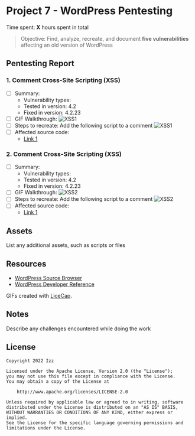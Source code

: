 # Project 7 - WordPress Pentesting

Time spent: **X** hours spent in total

> Objective: Find, analyze, recreate, and document **five vulnerabilities** affecting an old version of WordPress

## Pentesting Report

### 1. Comment Cross-Site Scripting (XSS)
  - [ ] Summary: 
    - Vulnerability types:
    - Tested in version: 4.2
    - Fixed in version: 4.2.23
  - [ ] GIF Walkthrough: ![XSS1](https://user-images.githubusercontent.com/94077710/162092236-efe87b8a-1689-40a1-a728-2544ff352700.gif)
  - [ ] Steps to recreate: Add the following script to a comment ![XSS1](https://user-images.githubusercontent.com/94077710/162092368-5c7a5075-7950-4c97-ab7a-6495d36d9e37.png)
  - [ ] Affected source code:
    - [Link 1](https://github.com/WordPress/WordPress/commit/0292de60ec78c5a44956765189403654fe4d080b)
### 2. Comment Cross-Site Scripting (XSS)
  - [ ] Summary: 
    - Vulnerability types:
    - Tested in version: 4.2
    - Fixed in version: 4.2.23
  - [ ] GIF Walkthrough: ![XSS2](https://user-images.githubusercontent.com/94077710/162092658-c94231a9-5433-44ff-a499-cdda145256d3.gif)
  - [ ] Steps to recreate: Add the following script to a comment ![XSS2](https://user-images.githubusercontent.com/94077710/162092667-7ce2f563-5fdf-405d-93fa-0420c3b14890.png)
  - [ ] Affected source code:
    - [Link 1](https://github.com/WordPress/WordPress/commit/0292de60ec78c5a44956765189403654fe4d080b)
## Assets

List any additional assets, such as scripts or files

## Resources

- [WordPress Source Browser](https://core.trac.wordpress.org/browser/)
- [WordPress Developer Reference](https://developer.wordpress.org/reference/)

GIFs created with [LiceCap](http://www.cockos.com/licecap/).

## Notes

Describe any challenges encountered while doing the work

## License

    Copyright 2022 Izz

    Licensed under the Apache License, Version 2.0 (the "License");
    you may not use this file except in compliance with the License.
    You may obtain a copy of the License at

        http://www.apache.org/licenses/LICENSE-2.0

    Unless required by applicable law or agreed to in writing, software
    distributed under the License is distributed on an "AS IS" BASIS,
    WITHOUT WARRANTIES OR CONDITIONS OF ANY KIND, either express or implied.
    See the License for the specific language governing permissions and
    limitations under the License.
